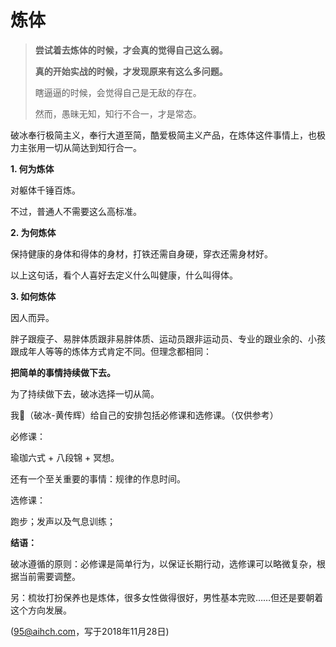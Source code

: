# 炼体

> **尝试着去炼体的时候，才会真的觉得自己这么弱。**
>
> **真的开始实战的时候，才发现原来有这么多问题。**
>
> 瞎逼逼的时候，会觉得自己是无敌的存在。
>
> 然而，愚昧无知，知行不合一，才是常态。

破冰奉行极简主义，奉行大道至简，酷爱极简主义产品，在炼体这件事情上，也极力主张用一切从简达到知行合一。

**1. 何为炼体**

对躯体千锤百炼。

不过，普通人不需要这么高标准。

**2. 为何炼体**

保持健康的身体和得体的身材，打铁还需自身硬，穿衣还需身材好。

以上这句话，看个人喜好去定义什么叫健康，什么叫得体。

**3. 如何炼体**

因人而异。

胖子跟瘦子、易胖体质跟非易胖体质、运动员跟非运动员、专业的跟业余的、小孩跟成年人等等的炼体方式肯定不同。但理念都相同：

**把简单的事情持续做下去。**

为了持续做下去，破冰选择一切从简。

我（破冰-黄传辉）给自己的安排包括必修课和选修课。（仅供参考）

必修课：

瑜珈六式 + 八段锦 + 冥想。

还有一个至关重要的事情：规律的作息时间。

选修课：

跑步；发声以及气息训练；

**结语：**

破冰遵循的原则：必修课是简单行为，以保证长期行动，选修课可以略微复杂，根据当前需要调整。

另：梳妆打扮保养也是炼体，很多女性做得很好，男性基本完败……但还是要朝着这个方向发展。

\([95@aihch.com](mailto:95@aihch.com)，写于2018年11月28日\)

